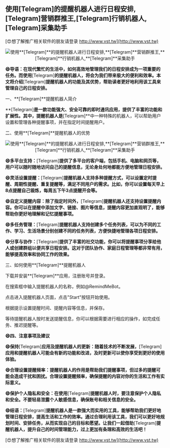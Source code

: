 ## **使用**[Telegram]**的提醒机器人进行日程安排,**[Telegram]**营销群推王,**[Telegram]**行销机器人,**[Telegram]**采集助手**

[😍想了解推广相关软件的朋友请登录 http://www.vst.tw](http://www.vst.tw)

 <center><img src="https://vst.tw/MP4/tuiguang/png/1.png" alt="使用**[Telegram]**的提醒机器人进行日程安排,**[Telegram]**营销群推王,**[Telegram]**行销机器人,**[Telegram]**采集助手"></center>

**😄导语：在现代繁忙的生活中，如何高效地管理我们的日程安排成为一项重要的任务。而使用**[Telegram]**的提醒机器人，将会为我们带来极大的便利和效率。本文将介绍**[Telegram]**提醒机器人的功能及其优势，帮助读者更好地利用该工具来管理自己的日程安排。**

一、**[Telegram]**提醒机器人简介

**[Telegram]**是一款功能强大、安全可靠的即时通讯应用，提供了丰富的功能和扩展性。其中，提醒机器人是**[Telegram]**中一种特殊的机器人，可以帮助用户设置和管理各种提醒事项，并在指定时间提醒用户。

二、使用**[Telegram]**提醒机器人的优势

 <center><img src="https://vst.tw/MP4/tuiguang/png/0.png" alt="使用**[Telegram]**的提醒机器人进行日程安排,**[Telegram]**营销群推王,**[Telegram]**行销机器人,**[Telegram]**采集助手"></center>

**😄多平台支持：**[Telegram]**提供了多平台的客户端，包括手机、电脑和网页等，用户可以随时随地访问自己的提醒信息，无论身处何地都能方便地管理日程安排。**

**😄灵活设置提醒：**[Telegram]**提醒机器人支持多种提醒方式，可以设置定时提醒、周期性提醒、重复提醒等，满足不同用户的需求。比如，你可以设置每天早上8点提醒自己锻炼，每周五下午3点提醒开会等。**

**😄自定义提醒内容：除了指定时间外，**[Telegram]**提醒机器人还支持设置提醒内容。你可以在提醒中添加文字、链接、图片等信息，提醒内容更加直观明了，能够帮助你更好地理解和记忆提醒事项。**

**😄多任务管理：**[Telegram]**提醒机器人支持创建多个任务列表，可以为不同的工作、学习、生活场景分别创建不同的任务列表，方便快捷地管理各项日程安排。**

**😄分享与协作：**[Telegram]**提供了丰富的社交功能，你可以将提醒事项分享给他人或创建群组以便共享日程安排。这对于团队协作、家庭日程管理等都非常有用，能够提高效率和协同工作的效果。**

三、如何使用**[Telegram]**提醒机器人

下载并安装**[Telegram]**应用，注册账号并登录。

在搜索框中输入提醒机器人的名称，例如@RemindMeBot。

点击进入提醒机器人页面，点击"Start"按钮开始使用。

根据提示设置提醒时间、提醒内容等信息，并保存。

等待提醒机器人按时发送提醒信息，你可以根据需要进行相应的操作，如完成任务、推迟提醒等。

**😄四、注意事项及建议**

**😄保持**[Telegram]**应用及提醒机器人的更新：随着技术的不断发展，**[Telegram]**应用和提醒机器人可能会有新的功能和改进，及时更新可以使你享受到更好的使用体验。**

**😄合理设置提醒频率：提醒机器人的作用是帮助我们提醒事项，但过多的提醒可能会造成干扰和困扰。合理设置提醒频率，确保提醒的内容对你的生活和工作有实际意义。**

**😄保护个人隐私和安全：在使用**[Telegram]**提醒机器人时，要注意保护个人隐私和安全。不要轻易泄露个人敏感信息，确保账号和相关信息的安全。**

**😄结语：**[Telegram]**提醒机器人是一款强大而实用的工具，能够帮助我们更好地管理日程安排，提高生活和工作的效率。通过合理利用该工具，我们可以更好地规划时间、安排任务，从而实现自己的目标和愿望。让我们一起借助**[Telegram]**提醒机器人，提升自己的时间管理能力，过上更加有条理和高效的生活吧！**

[😍想了解推广相关软件的朋友请登录 http://www.vst.tw](http://www.vst.tw)



